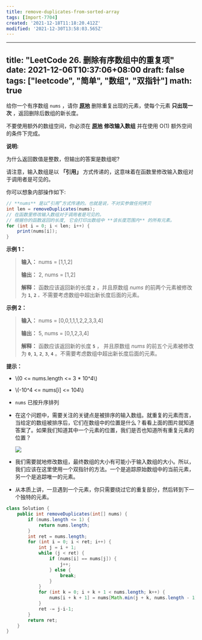 ```yaml
---
title: remove-duplicates-from-sorted-array
tags: [Import-7704]
created: '2021-12-18T11:18:20.412Z'
modified: '2021-12-30T13:58:03.565Z'
---
```


---
title: "LeetCode 26. 删除有序数组中的重复项"
date: 2021-12-06T10:37:06+08:00
draft: false
tags: ["leetcode", "简单", "数组", "双指针"]
math: true
---

给你一个有序数组 `nums` ，请你 **[原地](http://baike.baidu.com/item/%E5%8E%9F%E5%9C%B0%E7%AE%97%E6%B3%95)** 删除重复出现的元素，使每个元素 **只出现一次** ，返回删除后数组的新长度。

不要使用额外的数组空间，你必须在 **[原地](https://baike.baidu.com/item/%E5%8E%9F%E5%9C%B0%E7%AE%97%E6%B3%95)** **修改输入数组** 并在使用 O(1) 额外空间的条件下完成。

<!--more-->

**说明:**

为什么返回数值是整数，但输出的答案是数组呢?

请注意，输入数组是以 **「引用」** 方式传递的，这意味着在函数里修改输入数组对于调用者是可见的。

你可以想象内部操作如下:

```java
// **nums** 是以“引用”方式传递的。也就是说，不对实参做任何拷贝
int len = removeDuplicates(nums);
// 在函数里修改输入数组对于调用者是可见的。
// 根据你的函数返回的长度, 它会打印出数组中 **该长度范围内** 的所有元素。
for (int i = 0; i < len; i++) {
    print(nums[i]);
}
```

**示例 1：**

> **输入：** nums = [1,1,2]
> 
> **输出：** 2, nums = [1,2]
> 
> **解释：** 函数应该返回新的长度 **`2`** ，并且原数组 _nums_ 的前两个元素被修改为 **`1`**, **`2`** `。`不需要考虑数组中超出新长度后面的元素。

**示例 2：**

> **输入：** nums = [0,0,1,1,1,2,2,3,3,4]
> 
> **输出：** 5, nums = [0,1,2,3,4]
> 
> **解释：** 函数应该返回新的长度 **`5`** ， 并且原数组 _nums_ 的前五个元素被修改为 **`0`**, **`1`**, **`2`**, **`3`**, **`4`** 。不需要考虑数组中超出新长度后面的元素。

**提示：**

- \\(0 <= nums.length <= 3 \* 10^4\\)

- \\(-10^4 <= nums[i] <= 104\\)

- `nums` 已按升序排列

- 在这个问题中，需要关注的关键点是被排序的输入数组。就重复的元素而言，当给定的数组被排序后，它们在数组中的位置是什么？看看上面的图片就知道答案了。如果我们知道其中一个元素的位置，我们是否也知道所有重复元素的位置？
  
  ![](https://tategotoazarasi.github.io/images/hint_rem_dup.png)

- 我们需要就地修改数组，最终数组的大小有可能小于输入数组的大小。所以，我们应该在这里使用一个双指针的方法。一个是追踪原始数组中的当前元素，另一个是追踪唯一的元素。

- 从本质上讲，一旦遇到一个元素，你只需要绕过它的重复部分，然后转到下一个独特的元素。

```java
class Solution {
    public int removeDuplicates(int[] nums) {
        if (nums.length <= 1) {
            return nums.length;
        }
        int ret = nums.length;
        for (int i = 0; i < ret; i++) {
            int j = i + 1;
            while (j < ret) {
                if (nums[i] == nums[j]) {
                    j++;
                } else {
                    break;
                }
            }
            for (int k = 0; i + k + 1 < nums.length; k++) {
                nums[i + k + 1] = nums[Math.min(j + k, nums.length - 1)];
            }
            ret -= j-i-1;
        }
        return ret;
    }
}
```
